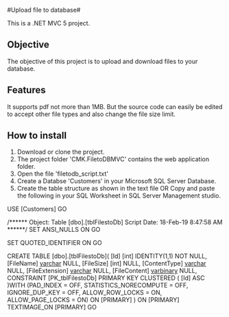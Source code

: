 #Upload file to database#

This is a .NET MVC 5 project.


Objective
----------
The objective of this project is to upload and download files to your database.


Features
---------
It supports pdf not more than 1MB. But the source code can easily be edited to accept other file types and also
change the file size limit.


How to install
---------------
1. Download or clone the project.
2. The project folder 'CMK.FiletoDBMVC' contains the web application folder.
3. Open the file 'filetodb_script.txt'
4. Create a Databse 'Customers' in your Microsoft SQL Server Database.
5. Create the table structure as shown in the text file OR Copy and paste the following in your SQL Worksheet in 
SQL Server Management studio.

USE [Customers]
GO

/****** Object:  Table [dbo].[tblFilestoDb]    Script Date: 18-Feb-19 8:47:58 AM ******/
SET ANSI_NULLS ON
GO

SET QUOTED_IDENTIFIER ON
GO

CREATE TABLE [dbo].[tblFilestoDb](
	[Id] [int] IDENTITY(1,1) NOT NULL,
	[FileName] [varchar](200) NULL,
	[FileSize] [int] NULL,
	[ContentType] [varchar](200) NULL,
	[FileExtension] [varchar](10) NULL,
	[FileContent] [varbinary](max) NULL,
 CONSTRAINT [PK_tblFilestoDb] PRIMARY KEY CLUSTERED 
(
	[Id] ASC
)WITH (PAD_INDEX = OFF, STATISTICS_NORECOMPUTE = OFF, IGNORE_DUP_KEY = OFF, ALLOW_ROW_LOCKS = ON, ALLOW_PAGE_LOCKS = ON) ON [PRIMARY]
) ON [PRIMARY] TEXTIMAGE_ON [PRIMARY]
GO